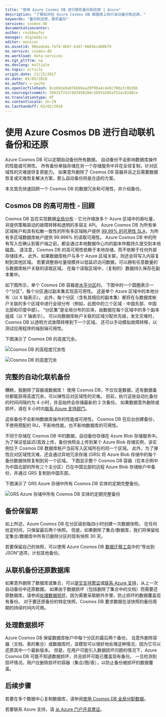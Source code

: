 ```yaml
---
title: "使用 Azure Cosmos DB 进行联机备份和还原 | Azure"
description: "了解如何在 Azure Cosmos DB 数据库上执行自动备份和还原。"
keywords: "备份和还原、联机备份"
services: cosmos-db
documentationcenter: 
author: rockboyfor
manager: digimobile
editor: monicar
ms.assetid: 98eade4a-7ef4-4667-b167-6603ecd80b79
ms.service: cosmos-db
ms.workload: data-services
ms.tgt_pltfrm: na
ms.devlang: multiple
ms.topic: article
origin.date: 11/15/2017
ms.date: 03/05/2018
ms.author: v-yeche
ms.openlocfilehash: 8ce692e8a07bb69aa20f98a4c4e8c70dafc0b36b
ms.sourcegitcommit: 34925f252c9d395020dc3697a205af52ac8188ce
ms.translationtype: HT
ms.contentlocale: zh-CN
ms.lasthandoff: 03/02/2018
---
```

# <a name="automatic-online-backup-and-restore-with-azure-cosmos-db"></a>使用 Azure Cosmos DB 进行自动联机备份和还原
Azure Cosmos DB 可以定期自动备份所有数据。 自动备份不会影响数据库操作的性能或可用性。 所有备份单独存储在另一个存储服务中并在全球复制，针对区域性的灾难提供复原能力。 如果意外删除了 Cosmos DB 容器并且之后需要数据恢复或灾难恢复解决方案，那么自动备份将是合适的方案。  

本文首先快速回顾一个 Cosmos DB 的数据冗余和可用性，并介绍备份。 

## <a name="high-availability-with-cosmos-db---a-recap"></a>Cosmos DB 的高可用性 - 回顾
Cosmos DB 旨在实现数据[全局分布](distribute-data-globally.md) - 它允许缩放多个 Azure 区域中的吞吐量，并提供策略驱动的故障转移和透明的多宿主 API。 Azure Cosmos DB 为所有单区域帐户和具有松散一致性的所有多区域帐户提供 [99.99% 的可用性 SLA](https://www.azure.cn/support/sla/cosmos-db)，为所有多区域数据库帐户提供 99.999% 的读取可用性。 Azure Cosmos DB 中的所有写入在确认到客户端之前，都会通过本地数据中心内的副本仲裁持久提交到本地磁盘。 请注意，Cosmos DB 的高可用性依赖于本地存储，而不依赖于任何外部存储技术。 此外，如果数据库帐户与多个 Azure 区域关联，则还会将写入内容复制到其他区域。 若要调整吞吐量规模并以低延迟访问数据，可以拥有任意数量的与数据库帐户关联的读取区域。 在每个读取区域中，（复制的）数据持久保存在副本集中。  

如下图所示，单个 Cosmos DB 容器是[水平分区](partition-data.md)的。 下图中的一个圆圈表示一个“分区”，每个分区通过副本集实现高可用性。 这是单个 Azure 区域中的本地分布（以 X 轴表示）。 此外，每个分区（含有其相应的副本集）都将在与数据库帐户关联的多个区域中进行全球分布（例如，此图中的三个区域 - 中国东部、中国北部和印度中部）。 “分区集”是全局分布的实体，由数据在每个区域中的多个副本组成（以 Y 轴表示）。 可以向数据库帐户关联的区域分配优先级，发生灾难时，Cosmos DB 以透明方式故障转移到下一个区域。 还可以手动模拟故障转移，以测试应用程序的端到端可用性。  

下图演示了 Cosmos DB 的高度冗余。

![Cosmos DB 的高程度冗余性](./media/online-backup-and-restore/redundancy.png)

![Cosmos DB 的高度冗余](./media/online-backup-and-restore/global-distribution.png)

## <a name="full-automatic-online-backups"></a>完整的自动化联机备份
糟糕，我删除了容器或数据库！ 使用 Cosmos DB，不仅仅是数据，还有数据备份都能获得高度冗余，可以弹性应对区域性的灾难。 目前，执行这些自动化备份的时间间隔约为 4 小时，并且始终会存储最新的 2 次备份。 如果数据意外删除或损坏，请在 8 小时内[联系 Azure 支持部门](https://www.azure.cn/support/contact/)。 

这些备份不会影响数据库操作的性能或可用性。 Cosmos DB 在后台创建备份，不使用预配的 RU，不影响性能，也不影响数据库的可用性。 

不同于存储在 Cosmos DB 中的数据，自动备份存储在 Azure Blob 存储服务中。 为了保证低延迟/高效上传，备份快照会上传到某个 Azure Blob 存储实例，该实例位于 Cosmos DB 数据库帐户当前写入区域所在的同一个区域。 此外，为了弹性应对区域性灾难，还会通过异地冗余存储 (GRS) 将 Azure Blob 存储中的每个备份数据快照复制到另一个区域。 下图显示整个 Cosmos DB 容器（在本示例中为中国北部的所有三个主分区）已在中国北部的远程 Azure Blob 存储帐户中备份，并通过 GRS 复制到中国东部。 

下图演示了 GRS Azure 存储中所有 Cosmos DB 实体的定期完整备份。

![GRS Azure 存储中所有 Cosmos DB 实体的定期完整备份](./media/online-backup-and-restore/automatic-backup.png)

## <a name="backup-retention-period"></a>备份保留期
如上所述，Azure Cosmos DB 在分区级别每四小时创建一次数据快照。 在任何给定时间，只保留最后两个快照。 但是，如果删除了集合/数据库，我们将保留给定集合/数据库中所有已删除分区的现有快照 30 天。

若要保留自己的快照，可以使用 Azure Cosmos DB [数据迁移工具](import-data.md#export-to-json-file)中的“导出到 JSON”选项，计划其他备份。

## <a name="restoring-a-database-from-an-online-backup"></a>从联机备份还原数据库
如果意外删除了数据库或集合，可以[提交支持票证](https://www.azure.cn/support/support-azure/)或[联系 Azure 支持](https://www.azure.cn/support/contact/)，从上一次自动备份中还原数据。 如果由于数据损坏（包括删除了集合中的文档）而需要还原数据库，请参阅[处理数据损坏](#handling-data-corruption)，因为需要采取额外步骤，防止损坏的数据覆盖现有备份。 对于要还原备份的特定快照，Cosmos DB 要求数据在该快照的备份周期的持续时间内可用。

## <a name="handling-data-corruption"></a>处理数据损坏
Azure Cosmos DB 保留数据库帐户中每个分区的最后两个备份。 当意外删除容器（文档、表的集合）或数据库时，该模型可以很好地处理这种情况，因为它可以还原其中一个最新版本。 但是，在用户可能引入数据损坏问题的情况下，Azure Cosmos DB 可能不知道数据损坏，并且损坏可能已覆盖现有备份。 一旦检测到损坏情况，用户应删除损坏的容器（集合/图/表），以防止备份被损坏的数据覆盖。
<!-- Not Avaiable on Graph -->

## <a name="next-steps"></a>后续步骤

若要在多个数据中心复制数据库，请参阅[使用 Cosmos DB 全局分配数据](distribute-data-globally.md)。 

若要联系 Azure 支持，请 [从 Azure 门户开具票证](https://www.azure.cn/support/support-azure/)。

<!--Update_Description: update meta properties, wording update -->